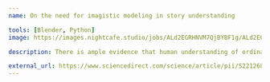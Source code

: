 ```yaml
---
name: On the need for imagistic modeling in story understanding

tools: [Blender, Python]
image: https://images.nightcafe.studio/jobs/ALd2EGRHNVM7QjBYBF1g/ALd2EGRHNVM7QjBYBF1g--3--zpl3d.jpg

description: There is ample evidence that human understanding of ordinary language relies in part on a rich capacity for imagistic mental modeling. We argue that genuine language understanding in machines will similarly require an imagistic modeling capacity enabling fast construction of instances of prototypical physical situations and events, whose participants are drawn from a wide variety of entity types, including animate agents

external_url: https://www.sciencedirect.com/science/article/pii/S2212683X14000759
---
```

